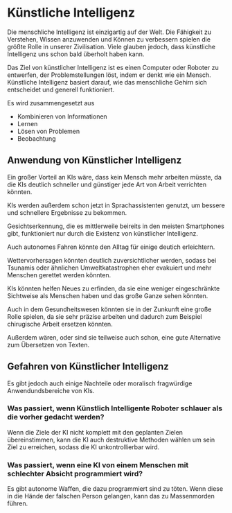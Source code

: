 # Künstliche Intelligenz
Die menschliche Intelligenz ist einzigartig auf der Welt. Die Fähigkeit zu Verstehen, Wissen anzuwenden
und Können zu verbessern spielen die größte Rolle in unserer Zivilisation. 
Viele glauben jedoch, dass künstliche Intelligenz uns schon bald überholt haben kann.

Das Ziel von künstlicher Intelligenz ist es einen Computer oder Roboter zu entwerfen, der Problemstellungen 
löst, indem er denkt wie ein Mensch. Künstliche Intelligenz basiert darauf, wie das menschliche Gehirn sich 
entscheidet und generell funktioniert.

Es wird zusammengesetzt aus 

  * Kombinieren von Informationen
  * Lernen
  * Lösen von Problemen
  * Beobachtung

## Anwendung von Künstlicher Intelligenz
Ein großer Vorteil an KIs wäre, dass kein Mensch mehr arbeiten müsste, da die KIs deutlich schneller und 
günstiger jede Art von Arbeit verrichten könnten.

KIs werden außerdem schon jetzt in Sprachassistenten genutzt, um bessere und schnellere Ergebnisse zu bekommen.

Gesichtserkennung, die es mittlerweile beireits in den meisten Smartphones gibt, funktioniert nur durch die 
Existenz von künstlicher Intelligenz.

Auch autonomes Fahren könnte den Alltag für einige deutich erleichtern.

Wettervorhersagen könnten deutlich zuversichtlicher werden, sodass bei Tsunamis oder ähnlichen Umweltkatastrophen
eher evakuiert und mehr Menschen gerettet werden könnten.

KIs könnten helfen Neues zu erfinden, da sie eine weniger eingeschränkte Sichtweise als Menschen haben und 
das große Ganze sehen könnten.

Auch in dem Gesundheitswesen könnten sie in der Zunkunft eine große Rolle spielen, da sie sehr präzise arbeiten und
dadurch zum Beispiel chirugische Arbeit ersetzen könnten.

Außerdem wären, oder sind sie teilweise auch schon, eine gute Alternative zum Übersetzen von Texten.

## Gefahren von Künstlicher Intelligenz
Es gibt jedoch auch einige Nachteile oder moralisch fragwürdige Anwendundsbereiche von KIs.

### Was passiert, wenn Künstlich Intelligente Roboter schlauer als die vorher gedacht werden? 
Wenn die Ziele der KI nicht komplett mit den geplanten Zielen übereinstimmen, kann die KI auch destruktive 
Methoden wählen um sein Ziel zu erreichen, sodass die KI unkontrollierbar wird.

### Was passiert, wenn eine KI von einem Menschen mit schlechter Absicht programmiert wird?
Es gibt autonome Waffen, die dazu programmiert sind zu töten. Wenn diese in die Hände der falschen Person gelangen, 
kann das zu Massenmorden führen. 


